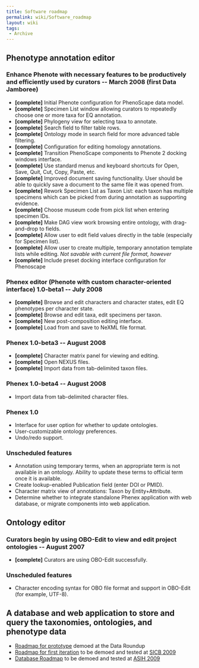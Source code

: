 ```yaml
---
title: Software roadmap
permalink: wiki/Software_roadmap
layout: wiki
tags:
 - Archive
---
```


## Phenotype annotation editor

### Enhance Phenote with necessary features to be productively and efficiently used by curators -- March 2008 (first Data Jamboree)

- **\[complete\]** Initial Phenote configuration for PhenoScape data
  model.
- **\[complete\]** Specimen List window allowing curators to repeatedly
  choose one or more taxa for EQ annotation.
- **\[complete\]** Phylogeny view for selecting taxa to annotate.
- **\[complete\]** Search field to filter table rows.
- **\[complete\]** Ontology mode in search field for more advanced table
  filtering.
- **\[complete\]** Configuration for editing homology annotations.
- **\[complete\]** Transition PhenoScape components to Phenote 2 docking
  windows interface.
- **\[complete\]** Use standard menus and keyboard shortcuts for Open,
  Save, Quit, Cut, Copy, Paste, etc.
- **\[complete\]** Improved document saving functionality. User should
  be able to quickly save a document to the same file it was opened
  from.
- **\[complete\]** Rework Specimen List as Taxon List: each taxon has
  multiple specimens which can be picked from during annotation as
  supporting evidence.
- **\[complete\]** Choose museum code from pick list when entering
  specimen IDs.
- **\[complete\]** Make DAG view work browsing entire ontology, with
  drag-and-drop to fields.
- **\[complete\]** Allow user to edit field values directly in the table
  (especially for Specimen list).
- **\[complete\]** Allow user to create multiple, temporary annotation
  template lists while editing. *Not savable with current file format,
  however*
- **\[complete\]** Include preset docking interface configuration for
  Phenoscape

### Phenex editor (Phenote with custom character-oriented interface) 1.0-beta1 -- July 2008

- **\[complete\]** Browse and edit characters and character states, edit
  EQ phenotypes per character state.
- **\[complete\]** Browse and edit taxa, edit specimens per taxon.
- **\[complete\]** New post-composition editing interface.
- **\[complete\]** Load from and save to NeXML file format.

### Phenex 1.0-beta3 -- August 2008

- **\[complete\]** Character matrix panel for viewing and editing.
- **\[complete\]** Open NEXUS files.
- **\[complete\]** Import data from tab-delimited taxon files.

### Phenex 1.0-beta4 -- August 2008

- Import data from tab-delimited character files.

### Phenex 1.0

- Interface for user option for whether to update ontologies.
- User-customizable ontology preferences.
- Undo/redo support.

### Unscheduled features

- Annotation using temporary terms, when an appropriate term is not
  available in an ontology. Ability to update these terms to official
  term once it is available.
- Create lookup-enabled Publication field (enter DOI or PMID).
- Character matrix view of annotations: Taxon by Entity+Attribute.
- Determine whether to integrate standalone Phenex application with web
  database, or migrate components into web application.

## Ontology editor

### Curators begin by using OBO-Edit to view and edit project ontologies -- August 2007

- **\[complete\]** Curators are using OBO-Edit successfully.

### Unscheduled features

- Character encoding syntax for OBO file format and support in OBO-Edit
  (for example, UTF-8).

## A database and web application to store and query the taxonomies, ontologies, and phenotype data

- <a href="Data_Jamboree_2/Prototype" class="wikilink"
  title="Roadmap for prototype">Roadmap for prototype</a> demoed at the
  Data Roundup
- <a href="Roadmap_for_first_iteration" class="wikilink"
  title="Roadmap for first iteration">Roadmap for first iteration</a> to
  be demoed and tested at [SICB
  2009](http://www.sicb.org/meetings/2009/index.php3)
- <a href="Database_Roadmap" class="wikilink"
  title="Database Roadmap">Database Roadmap</a> to be demoed and tested
  at [ASIH 2009](http://www.dce.k-state.edu/conf/jointmeeting/)
